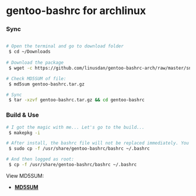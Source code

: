# gentoo-bashrc for archlinux #

### Sync ###

```bash

# Open the terminal and go to download folder
 $ cd ~/Downloads
 
# Download the package
 $ wget -c https://github.com/linusdan/gentoo-bashrc-arch/raw/master/snapshot/gentoo-bashrc.tar.gz

# Check MD5SUM of file:
 $ md5sum gentoo-bashrc.tar.gz

# Sync
 $ tar -xzvf gentoo-bashrc.tar.gz && cd gentoo-bashrc
```

### Build & Use ###

```bash
# I got the magic with me... Let's go to the build...
 $ makepkg -i

# After install, the bashrc file will not be replaced immediately. You need to run the command as normal user:
 $ sudo cp -f /usr/share/gentoo-bashrc/bashrc ~/.bashrc

# And then logged as root:
 $ cp -f /usr/share/gentoo-bashrc/bashrc ~/.bashrc
 ```

View MD5SUM:
* [**MD5SUM**](https://raw.githubusercontent.com/linusdan/gentoo-bashrc-arch/master/snapshot/MD5SUMS)
